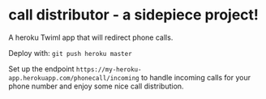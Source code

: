 # call distributor - a sidepiece project!

A heroku Twiml app that will redirect phone calls.

Deploy with: `git push heroku master`

Set up the endpoint `https://my-heroku-app.herokuapp.com/phonecall/incoming` to handle incoming calls for your phone number and enjoy some nice call distribution.